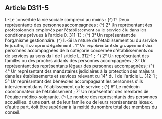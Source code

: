 ## Article D311-5


I.-Le conseil de la vie sociale comprend au moins : (^)
1° Deux représentants des personnes accompagnées ; (^)
2° Un représentant des professionnels employés par l'établissement ou le service élu dans les conditions
prévues à l'article D. 311-13 ; (^)
3° Un représentant de l'organisme gestionnaire. (^)
II.-Si la nature de l'établissement ou du service le justifie, il comprend également :
1° Un représentant de groupement des personnes accompagnées de la catégorie concernée d'établissements
ou de services au sens du I de l'article L. 312-1 ; (^)
2° Un représentant des familles ou des proches aidants des personnes accompagnées ;
3° Un représentant des représentants légaux des personnes accompagnées ; (^)
4° Un représentant des mandataires judiciaires à la protection des majeurs dans les établissements et services
relevant du 14° du I de l'article L. 312-1 ;
5° Un représentant des bénévoles accompagnant les personnes s'ils interviennent dans l'établissement ou le
service ; (^)
6° Le médecin coordonnateur de l'établissement ;
7° Un représentant des membres de l'équipe médico-soignante. (^)
Le nombre des représentants des personnes accueillies, d'une part, et de leur famille ou de leurs représentants
légaux, d'autre part, doit être supérieur à la moitié du nombre total des membres du conseil.

